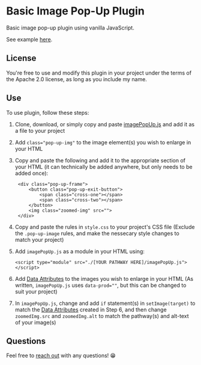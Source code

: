 # Basic Image Pop-Up Plugin

Basic image pop-up plugin using vanilla JavaScript. 

See example [here](https://nfalbo213.github.io/pop-up_image/).

## License

You're free to use and modify this plugin in your project under the terms of the Apache 2.0 license, as long as you include my name.

## Use

To use plugin, follow these steps:

1) Clone, download, or simply copy and paste [imagePopUp.js](https://github.com/nfalbo213/pop-up_image/blob/main/imagePopUp.js) and add it as a file to your project

2) Add `class="pop-up-img"` to the image element(s) you wish to enlarge in your HTML

3) Copy and paste the following and add it to the appropriate section of your HTML (it can technically be added anywhere, but only needs to be added once):

        <div class="pop-up-frame">
            <button class="pop-up-exit-button">
                <span class="cross-one"></span>
                <span class="cross-two"></span>
            </button>
            <img class="zoomed-img" src="">
        </div>

4) Copy and paste the rules in `style.css` to your project's CSS file (Exclude the `.pop-up-image` rules, and make the nessecary style changes to match your project)

5) Add `imagePopUp.js` as a module in your HTML using:

    `<script type="module" src="./[YOUR PATHWAY HERE]/imagePopUp.js"></script>`

6) Add [Data Attributes](https://developer.mozilla.org/en-US/docs/Web/HTML/Global_attributes/data-*) to the images you wish to enlarge in your HTML (As written, `imagePopUp.js` uses `data-prod=""`, but this can be changed to suit your project)

7) In `imagePopUp.js`, change and add `if` statement(s) in `setImage(target)` to match the [Data Attributes](https://developer.mozilla.org/en-US/docs/Web/HTML/Global_attributes/data-*) created in Step 6, and then change `zoomedImg.src` and `zoomedImg.alt`  to match the pathway(s) and alt-text of your image(s)

## Questions

Feel free to [reach out](https://nick.falbo.dev/#contact) with any questions! 😁